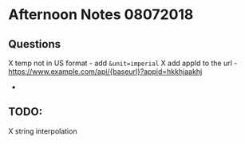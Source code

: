 # Afternoon Notes 08072018

## Questions

X temp not in US format
    - add `&unit=imperial` 
X add appId to the url
    - https://www.example.com/api/{baseurl}?appid=hkkhjaakhj

- 

## TODO:
X string interpolation 